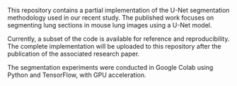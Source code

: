 This repository contains a partial implementation of the U-Net segmentation methodology used in our recent study. The published work focuses on segmenting lung sections in mouse lung images using a U-Net model.

Currently, a subset of the code is available for reference and reproducibility. The complete implementation will be uploaded to this repository after the publication of the associated research paper.

The segmentation experiments were conducted in Google Colab using Python and TensorFlow, with GPU acceleration.

